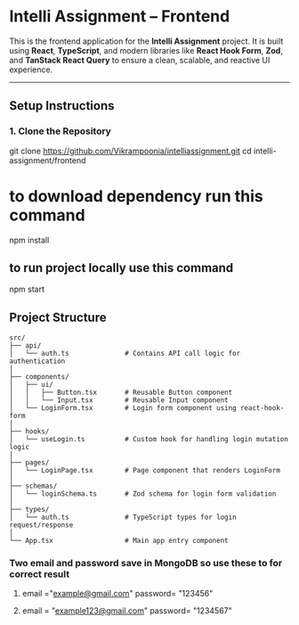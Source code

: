 # Intelli Assignment – Frontend

This is the frontend application for the **Intelli Assignment** project. It is built using **React**, **TypeScript**, and modern libraries like **React Hook Form**, **Zod**, and **TanStack React Query** to ensure a clean, scalable, and reactive UI experience.

---

##  Setup Instructions

### 1. Clone the Repository


git clone https://github.com/Vikrampoonia/intelliassignment.git
cd intelli-assignment/frontend

# to download dependency run this command
npm install

## to run project locally use this command
npm start

## Project Structure
```
src/
├── api/
│   └── auth.ts              # Contains API call logic for authentication
│
├── components/
│   ├── ui/
│   │   ├── Button.tsx       # Reusable Button component
│   │   └── Input.tsx        # Reusable Input component
│   └── LoginForm.tsx        # Login form component using react-hook-form
│
├── hooks/
│   └── useLogin.ts          # Custom hook for handling login mutation logic
│
├── pages/
│   └── LoginPage.tsx        # Page component that renders LoginForm
│
├── schemas/
│   └── loginSchema.ts       # Zod schema for login form validation
│
├── types/
│   └── auth.ts              # TypeScript types for login request/response
│
└── App.tsx                  # Main app entry component
```


### Two email and password save in MongoDB so use these to for correct result
1.  email ="example@gmail.com"
    password= "123456"

2.  email = "example123@gmail.com"
    password= "1234567"

